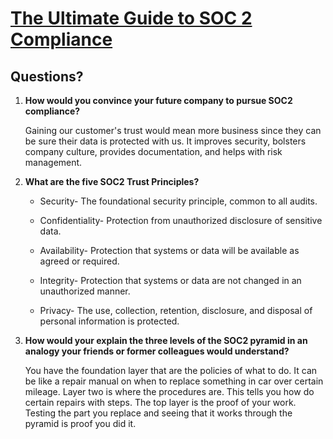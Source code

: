# [The Ultimate Guide to SOC 2 Compliance](https://www.vendr.com/blog/soc-2-compliance-guide)

## Questions?

1. **How would you convince your future company to pursue SOC2 compliance?**

    Gaining our customer's trust would mean more business since they can be sure their data is protected with us. It improves security, bolsters company culture, provides documentation, and helps with risk management.  

2. **What are the five SOC2 Trust Principles?**

    * ‍Security-
The foundational security principle, common to all audits.

    * ‍Confidentiality-
Protection from unauthorized disclosure of sensitive data.

    * ‍Availability-
Protection that systems or data will be available as agreed or required.

    * ‍Integrity-
Protection that systems or data are not changed in an unauthorized manner.

    * ‍Privacy-
The use, collection, retention, disclosure, and disposal of personal information is protected.

3. **How would your explain the three levels of the SOC2 pyramid in an analogy your friends or former colleagues would understand?**

    You have the foundation layer that are the policies of what to do. It can be like a repair manual on when to replace something in car over certain mileage. Layer two is where the procedures are. This tells you how do certain repairs with steps. The top layer is the proof of your work. Testing the part you replace and seeing that it works through the pyramid is proof you did it. 